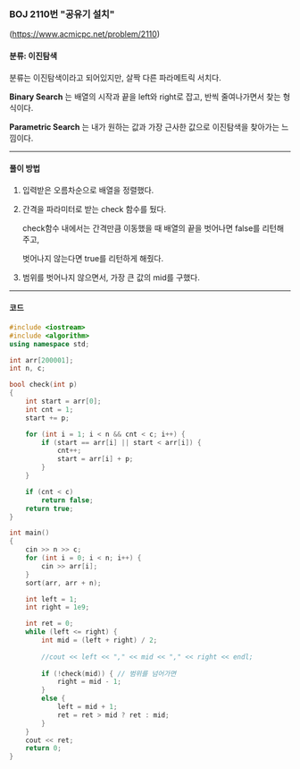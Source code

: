 ### BOJ 2110번 "공유기 설치"
(https://www.acmicpc.net/problem/2110)

#### 분류: 이진탐색

분류는 이진탐색이라고 되어있지만, 살짝 다른 파라메트릭 서치다.

**Binary Search** 는 배열의 시작과 끝을 left와 right로 잡고, 반씩 줄여나가면서 찾는 형식이다.

**Parametric Search** 는 내가 원하는 값과 가장 근사한 값으로 이진탐색을 찾아가는 느낌이다. 


----------

#### 풀이 방법

1. 입력받은 오름차순으로 배열을 정렬했다.

2. 간격을 파라미터로 받는 check 함수를 뒀다.

      check함수 내에서는 간격만큼 이동했을 때 배열의 끝을 벗어나면 false를 리턴해주고,
       
     벗어나지 않는다면 true를 리턴하게 해줬다. 

3. 범위를 벗어나지 않으면서, 가장 큰 값의 mid를 구했다.


----------

#### 코드
```cpp
#include <iostream>
#include <algorithm>
using namespace std;

int arr[200001];
int n, c;

bool check(int p)
{
	int start = arr[0];
	int cnt = 1;
	start += p;

	for (int i = 1; i < n && cnt < c; i++) {
		if (start == arr[i] || start < arr[i]) {
			cnt++;
			start = arr[i] + p;
		}
	}

	if (cnt < c) 
		return false;
	return true;
}

int main()
{
	cin >> n >> c;
	for (int i = 0; i < n; i++) {
		cin >> arr[i];
	}
	sort(arr, arr + n);

	int left = 1; 
	int right = 1e9;

	int ret = 0;
	while (left <= right) {
		int mid = (left + right) / 2;
		
		//cout << left << "," << mid << "," << right << endl;
		
		if (!check(mid)) { // 범위를 넘어가면
			right = mid - 1;
		}
		else {
			left = mid + 1;
			ret = ret > mid ? ret : mid;
		}
	}
	cout << ret;
	return 0;
}
```

